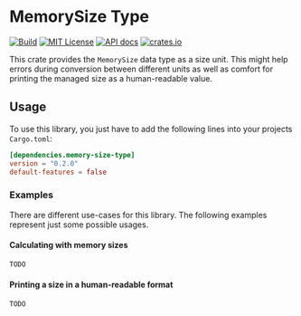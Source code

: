 # MemorySize Type

[![Build](https://github.com/flying7eleven/memory-size-type/actions/workflows/build.yml/badge.svg)](https://github.com/flying7eleven/memory-size-type/actions/workflows/build.yml)
[![MIT License](http://img.shields.io/badge/license-MIT-9370d8.svg?style=flat)](http://opensource.org/licenses/MIT)
[![API docs](https://img.shields.io/badge/API-documentation-blue.svg)](https://docs.rs/memory-size-type)
[![crates.io](https://img.shields.io/crates/v/memory-size-type.svg)](https://crates.io/crates/memory-size-type)

This crate provides the `MemorySize` data type as a size unit. This might help errors during conversion between different
units as well as comfort for printing the managed size as a human-readable value.

## Usage
To use this library, you just have to add the following lines into your projects `Cargo.toml`:

```toml
[dependencies.memory-size-type]
version = "0.2.0"
default-features = false
```

### Examples
There are different use-cases for this library. The following examples represent just some possible usages.

#### Calculating with memory sizes
```rust
TODO
```

#### Printing a size in a human-readable format
```rust
TODO
```
